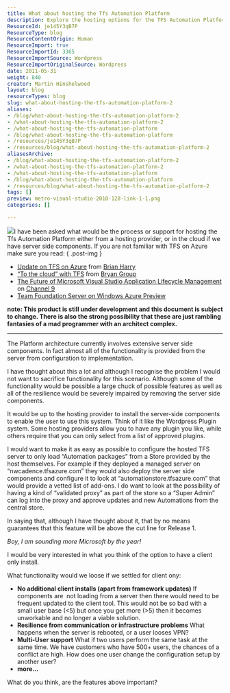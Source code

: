 ```yaml
---
title: What about hosting the Tfs Automation Platform
description: Explore the hosting options for the TFS Automation Platform, balancing functionality and server-side components for optimal performance in cloud environments.
ResourceId: je145Y3qB7P
ResourceType: blog
ResourceContentOrigin: Human
ResourceImport: true
ResourceImportId: 3365
ResourceImportSource: Wordpress
ResourceImportOriginalSource: Wordpress
date: 2011-05-31
weight: 840
creator: Martin Hinshelwood
layout: blog
resourceTypes: blog
slug: what-about-hosting-the-tfs-automation-platform-2
aliases:
- /blog/what-about-hosting-the-tfs-automation-platform-2
- /what-about-hosting-the-tfs-automation-platform-2
- /what-about-hosting-the-tfs-automation-platform
- /blog/what-about-hosting-the-tfs-automation-platform
- /resources/je145Y3qB7P
- /resources/blog/what-about-hosting-the-tfs-automation-platform-2
aliasesArchive:
- /blog/what-about-hosting-the-tfs-automation-platform-2
- /what-about-hosting-the-tfs-automation-platform-2
- /what-about-hosting-the-tfs-automation-platform
- /blog/what-about-hosting-the-tfs-automation-platform
- /resources/blog/what-about-hosting-the-tfs-automation-platform-2
tags: []
preview: metro-visual-studio-2010-128-link-1-1.png
categories: []

---
```

[![](images/4810.TFSonAzure.jpg)](http://blogs.msdn.com/cfs-file.ashx/__key/communityserver-blogs-components-weblogfiles/00-00-01-44-14/4810.TFSonAzure.jpg)I have been asked what would be the process or support for hosting the Tfs Automation Platform either from a hosting provider, or in the cloud if we have server side components. If you are not familiar with TFS on Azure make sure you read:
{ .post-img }

- [Update on TFS on Azure](http://blogs.msdn.com/b/bharry/archive/2011/05/18/update-on-tfs-on-azure.aspx) from [Brian Harry](http://blogs.msdn.com/b/bharry)
- [“To the cloud” with TFS](http://blogs.msdn.com/b/bryang/archive/2011/05/20/to-the-cloud-with-tfs.aspx) from [Bryan Group](http://blogs.msdn.com/b/bryang)
- [The Future of Microsoft Visual Studio Application Lifecycle Management](http://channel9.msdn.com/Events/TechEd/NorthAmerica/2011/FDN03) on [Channel 9](http://channel9.msdn.com/)
- [Team Foundation Server on Windows Azure Preview](http://www.microsoft.com/visualstudio/en-us/team-foundation-server-on-windows-azure-preview "http://www.microsoft.com/visualstudio/en-us/team-foundation-server-on-windows-azure-preview")

**note: This product is still under development and this document is subject to change. There is also the strong possibility that these are just rambling fantasies of a mad programmer with an architect complex.**

---

The Platform architecture currently involves extensive server side components. In fact almost all of the functionality is provided from the server from configuration to implementation.

I have thought about this a lot and although I recognise the problem I would not want to sacrifice functionality for this scenario. Although some of the functionality would be possible a large chuck of possible features as well as all of the resilience would be severely impaired by removing the server side components.

It would be up to the hosting provider to install the server-side components to enable the user to use this system. Think of it like the Wordpress Plugin system. Some hosting providers allow you to have any plugin you like, while others require that you can only select from a list of approved plugins.

I would want to make it as easy as possible to configure the hosted TFS server to only load “Automation packages” from a Store provided by the host themselves. For example if they deployed a managed server on “nwcadence.tfsazure.com” they would also deploy the server side components and configure it to look at “automationstore.tfsazure.com” that would provide a vetted list of add-ons. I do want to look at the possibility of having a kind of “validated proxy” as part of the store so a “Super Admin” can log into the proxy and approve updates and new Automations from the central store.

In saying that, although I have thought about it, that by no means guarantees that this feature will be above the cut line for Release 1.

_Boy, I am sounding more Microsoft by the year!_

I would be very interested in what you think of the option to have a client only install.

What functionality would we loose if we settled for client ony:

- **No additional client installs (apart from framework updates)** If components are  not loading from a server then there would need to be frequent updated to the client tool. This would not be so bad with a small user base (<5) but once you get more (>5) then it becomes unworkable and no longer a viable solution.
- **Resilience from communication or infrastructure problems** What happens when the server is rebooted, or a user looses VPN?
- **Multi-User support** What if two users perform the same task at the same time. We have customers who have 500+ users, the chances of a conflict are high. How does one user change the configuration setup by another user?
- **more…**

What do you think, are the features above important?
